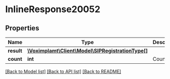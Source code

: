 # InlineResponse20052

## Properties
Name | Type | Description | Notes
------------ | ------------- | ------------- | -------------
**result** | [**\Voximplamt\Client\Model\SIPRegistrationType[]**](SIPRegistrationType.md) |  | [optional] 
**count** | **int** | Count rows | [optional] 

[[Back to Model list]](../README.md#documentation-for-models) [[Back to API list]](../README.md#documentation-for-api-endpoints) [[Back to README]](../README.md)


